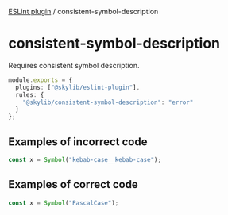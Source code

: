 [ESLint plugin](https://ilyub.github.io/eslint-plugin/) / consistent-symbol-description

# consistent-symbol-description

Requires consistent symbol description.

```ts
module.exports = {
  plugins: ["@skylib/eslint-plugin"],
  rules: {
    "@skylib/consistent-symbol-description": "error"
  }
};
```

## Examples of incorrect code

```ts
const x = Symbol("kebab-case__kebab-case");
```

## Examples of correct code

```ts
const x = Symbol("PascalCase");
```